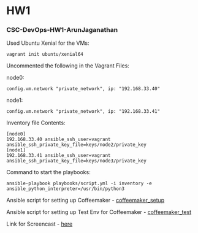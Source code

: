 # HW1
### CSC-DevOps-HW1-ArunJaganathan

Used Ubuntu Xenial for the VMs:
```
vagrant init ubuntu/xenial64
```
Uncommented the following in the Vagrant Files:

node0:
```
config.vm.network "private_network", ip: "192.168.33.40"
```

node1:
```
config.vm.network "private_network", ip: "192.168.33.41"
```

Inventory file Contents:

```
[node0]
192.168.33.40 ansible_ssh_user=vagrant ansible_ssh_private_key_file=keys/node2/private_key
[node1]
192.168.33.41 ansible_ssh_user=vagrant ansible_ssh_private_key_file=keys/node3/private_key
```

Command to start the playbooks:
```
ansible-playbook playbooks/script.yml -i inventory -e ansible_python_interpreter=/usr/bin/python3
```

Ansible script for setting up Coffeemaker - [coffeemaker_setup](coffeemaker_setup.yml)

Ansible script for setting up Test Env for Coffeemaker - [coffeemaker_test](coffeemaker_test.yml)

Link for Screencast - [here](https://youtu.be/I24dgWeVqCU)
